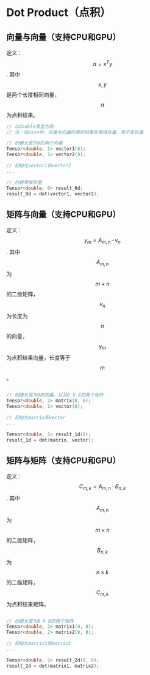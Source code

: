 # Dot Product（点积）

## 向量与向量（支持CPU和GPU）

定义： $$\alpha = x^Ty$$ . 其中 $$x, y$$ 是两个长度相同向量，$$\alpha$$ 为点积结果。

```cpp
// 以double类型为例
// 注：在Hice中，向量与向量的乘积结果是零维张量，而不是标量

// 创建长度为8的两个向量
Tensor<double, 1> vector1(8);
Tensor<double, 1> vector2(8);

// 初始化vector1和vector2
...

// 创建零维张量
Tensor<double, 0> result_0d;
result_0d = dot(vector1, vector2);
```



## 矩阵与向量（支持CPU和GPU）

定义： $$ y_{m} = A_{m,n}\cdot v_{n}$$. 其中$$A_{m,n}$$为$$m \times n$$的二维矩阵，$$v_n$$为长度为$$n$$的向量，$$y_m$$为点积结果向量，长度等于$$m$$。

```cpp

// 创建长度为8的向量，以及8 X 8的两个矩阵
Tensor<double, 2> matrix(8, 8);
Tensor<double, 1> vector(8);

// 初始化matrix和vector
...

Tensor<double, 1> result_1d(8);
result_1d = dot(matrix, vector);
```



## 矩阵与矩阵（支持CPU和GPU）

定义： $$ C_{m,k} = A_{m,n}\cdot B_{n,k}$$. 其中$$A_{m,n}$$为$$m \times n$$的二维矩阵，$$B_{n,k}$$为$$n \times k$$的二维矩阵，$$ C_{m,k} $$为点积结果矩阵。

```cpp

// 创建长度为8 X 8的两个矩阵
Tensor<double, 2> matrix1(8, 8);
Tensor<double, 2> matrix2(8, 8);

// 初始化matrix1和matrix2
...

Tensor<double, 2> result_2d(8, 8);
result_2d = dot(matrix1, matrix2);
```
